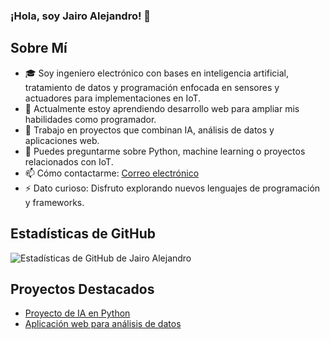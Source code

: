### ¡Hola, soy Jairo Alejandro! 👋

## Sobre Mí
- 🎓 Soy ingeniero electrónico con bases en inteligencia artificial, tratamiento de datos y programación enfocada en sensores y actuadores para implementaciones en IoT.
- 🌱 Actualmente estoy aprendiendo desarrollo web para ampliar mis habilidades como programador.
- 💼 Trabajo en proyectos que combinan IA, análisis de datos y aplicaciones web.
- 💬 Puedes preguntarme sobre Python, machine learning o proyectos relacionados con IoT.
- 📫 Cómo contactarme: [Correo electrónico](alejomunoz0406@gmail.com)
- ⚡ Dato curioso: Disfruto explorando nuevos lenguajes de programación y frameworks.

## Estadísticas de GitHub
![Estadísticas de GitHub de Jairo Alejandro](https://github-readme-stats.vercel.app/api?username=Jairo-Alejandro&show_icons=true&theme=radical)

## Proyectos Destacados
- [Proyecto de IA en Python](https://github.com/tu-usuario/proyecto-ia-python)
- [Aplicación web para análisis de datos](https://github.com/tu-usuario/aplicacion-web-datos)

